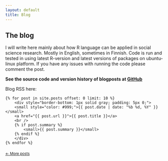 ```yaml
---
layout: default
title: Blog
---
```


The blog
---------------

I will write here mainly about how R language can be applied in social science research. Mostly in English, sometimes in Finnish. Code is run and tested in using latest R-version and latest versions of packages on ubuntu-linux platform. If you have any issues with running the code please comment the post.

**See the source code and version history of blogposts at [GitHub](https://github.com/muuankarski/blog/tree/master/_R)**

<div id="posts">

<p>Blog RSS here: <a title="blog RSS" href="http://markuskainu.fi/blog/feed.xml">
                    <i class="icon-rss"></i></a></p>


    {% for post in site.posts offset: 0 limit: 10 %}
        <div style="border-bottom: 1px solid gray; padding: 5px 0;">
        <small style="color: #999;">{{ post.date | date: "%b %d, %Y" }}</small> 
        <a href="{{ post.url }}">{{ post.title }}</a>
        <br />
        {% if post.summary %}
            <small>{{ post.summary }}</small>
        {% endif %}
        </div>
    {% endfor %}

<div style="margin: 15px 0; padding-top: 5px;">
<small>
    <a href="/blog/archive.html" title="an archive of all posts">&larr; More posts</a>
</small>
</div>

</div>
